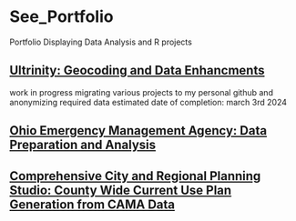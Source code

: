 # See_Portfolio
Portfolio Displaying Data Analysis and R projects

## [Ultrinity: Geocoding and Data Enhancments](https://github.com/SeeSpencer/Ultrinity_SpatialEnrichment)


work in progress migrating various projects to my personal github and anonymizing required data
estimated date of completion: march 3rd 2024

## [Ohio Emergency Management Agency: Data Preparation and Analysis](https://github.com/SeeSpencer/OEMA_DataPreparationAndAnalysis)



## [Comprehensive City and Regional Planning Studio: County Wide Current Use Plan Generation from CAMA Data](https://github.com/SeeSpencer/ComprehensivePlanningStudio_CountyLandUsePlan)
